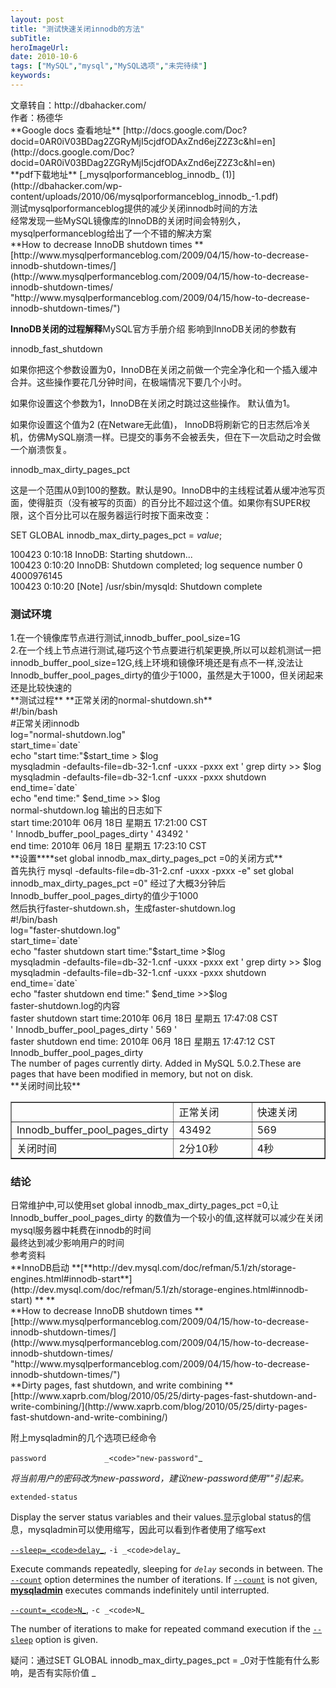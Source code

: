 ```yaml
---
layout: post 
title: "测试快速关闭innodb的方法"
subTitle: 
heroImageUrl: 
date: 2010-10-6
tags: ["MySQL","mysql","MySQL选项","未完待续"]
keywords: 
---
```


<div>
<div>
<div>文章转自：http://dbahacker.com/</div>
<div>作者：杨德华</div>
<div>**Google docs 查看地址** [http://docs.google.com/Doc?docid=0AR0iV03BDag2ZGRyMjI5cjdfODAxZnd6ejZ2Z3c&hl=en](http://docs.google.com/Doc?docid=0AR0iV03BDag2ZGRyMjI5cjdfODAxZnd6ejZ2Z3c&hl=en)</div>
<div>**pdf下载地址** [_mysqlporformanceblog_innodb_ (1)](http://dbahacker.com/wp-content/uploads/2010/06/mysqlporformanceblog_innodb_-1.pdf)</div>
<div>测试mysqlporformanceblog提供的减少关闭innodb时间的方法</div>
<div>经常发现一些MySQL镜像库的InnoDB的关闭时间会特别久，mysqlperformanceblog给出了一个不错的解决方案</div>
<div>**How to decrease InnoDB shutdown times **[http://www.mysqlperformanceblog.com/2009/04/15/how-to-decrease-innodb-shutdown-times/](http://www.mysqlperformanceblog.com/2009/04/15/how-to-decrease-innodb-shutdown-times/ "http://www.mysqlperformanceblog.com/2009/04/15/how-to-decrease-innodb-shutdown-times/")</div>
<div>

**InnoDB关闭的过程解释**MySQL官方手册介绍 影响到InnoDB关闭的参数有

innodb_fast_shutdown

如果你把这个参数设置为0，InnoDB在关闭之前做一个完全净化和一个插入缓冲合并。这些操作要花几分钟时间，在极端情况下要几个小时。

如果你设置这个参数为1，InnoDB在关闭之时跳过这些操作。 默认值为1。

如果你设置这个值为2 (在Netware无此值)， InnoDB将刷新它的日志然后冷关机，仿佛MySQL崩溃一样。已提交的事务不会被丢失，但在下一次启动之时会做一个崩溃恢复。

innodb_max_dirty_pages_pct

这是一个范围从0到100的整数。默认是90。InnoDB中的主线程试着从缓冲池写页面，使得脏页（没有被写的页面）的百分比不超过这个值。如果你有SUPER权限，这个百分比可以在服务器运行时按下面来改变：

SET GLOBAL innodb_max_dirty_pages_pct = _value_;
<div>100423  0:10:18  InnoDB: Starting shutdown...</div>
<div>100423  0:10:20  InnoDB: Shutdown completed; log sequence number 0 4000976145</div>
<div>100423  0:10:20 [Note] /usr/sbin/mysqld: Shutdown complete</div>

### 测试环境

<div>1.在一个镜像库节点进行测试,innodb_buffer_pool_size=1G</div>
<div>2.在一个线上节点进行测试,碰巧这个节点要进行机架更换,所以可以趁机测试一把</div>
innodb_buffer_pool_size=12G,线上环境和镜像环境还是有点不一样,没法让Innodb_buffer_pool_pages_dirty的值少于1000，虽然是大于1000，但关闭起来还是比较快速的
<div>**测试过程**
**正常关闭的normal-shutdown.sh**
<div>
<div>#!/bin/bash</div>
<div>#正常关闭innodb</div>
<div>log="normal-shutdown.log"</div>
<div>start_time=`date`</div>
<div>echo "start time:"$start_time > $log</div>
<div>mysqladmin -defaults-file=db-32-1.cnf -uxxx -pxxx  ext  ' grep dirty >> $log</div>
<div>mysqladmin -defaults-file=db-32-1.cnf -uxxx -pxxx shutdown</div>
<div>end_time=`date`</div>
<div>echo "end time:" $end_time >> $log</div>
normal-shutdown.log 输出的日志如下

</div>
<div>start time:2010年 06月 18日 星期五 17:21:00 CST</div>
<div>' Innodb_buffer_pool_pages_dirty    ' 43492        '</div>
<div>end time: 2010年 06月 18日 星期五 17:23:10 CST</div>
**设置****set global innodb_max_dirty_pages_pct =0的关闭方式**
<div>首先执行 mysql -defaults-file=db-31-2.cnf -uxxx -pxxx -e" set global innodb_max_dirty_pages_pct =0"
经过了大概3分钟后 Innodb_buffer_pool_pages_dirty的值少于1000</div>
<div>然后执行faster-shutdown.sh，生成faster-shutdown.log</div>
<div>#!/bin/bash</div>
<div>log="faster-shutdown.log"</div>
<div>start_time=`date`</div>
<div>echo "faster shutdown start time:"$start_time >$log</div>
<div>mysqladmin -defaults-file=db-32-1.cnf -uxxx -pxxx  ext  ' grep dirty >> $log</div>
<div>mysqladmin -defaults-file=db-32-1.cnf -uxxx -pxxx shutdown</div>
<div>end_time=`date`</div>
<div>echo "faster shutdown end time:" $end_time >>$log</div>
<div>faster-shutdown.log的内容</div>
<div>faster shutdown start time:2010年 06月 18日 星期五 17:47:08 CST</div>
<div>' Innodb_buffer_pool_pages_dirty    ' 569        '</div>
<div>faster shutdown end time: 2010年 06月 18日 星期五 17:47:12 CST</div>
<div></div>
<div>Innodb_buffer_pool_pages_dirty</div>
<div>The number of pages currently dirty. Added in MySQL 5.0.2.These are pages that have been modified in memory, but not on disk.</div>
**关闭时间比较**
<table id="e605" border="1" cellspacing="0" cellpadding="3">
<tbody>
<tr>
<td width="33.333333333333336%"></td>
<td width="33.333333333333336%">正常关闭</td>
<td width="33.333333333333336%">快速关闭</td>
</tr>
<tr>
<td width="33.333333333333336%">Innodb_buffer_pool_pages_dirty</td>
<td width="33.333333333333336%">43492</td>
<td width="33.333333333333336%">569</td>
</tr>
<tr>
<td width="33.333333333333336%">关闭时间</td>
<td width="33.333333333333336%">2分10秒</td>
<td width="33.333333333333336%">4秒</td>
</tr>
</tbody>
</table>

### 结论

<div>日常维护中,可以使用set global innodb_max_dirty_pages_pct =0,让Innodb_buffer_pool_pages_dirty 的数值为一个较小的值,这样就可以减少在关闭mysql服务器中耗费在innodb的时间</div>
<div>最终达到减少影响用户的时间</div>
<div>参考资料</div>
**InnoDB启动 **[**http://dev.mysql.com/doc/refman/5.1/zh/storage-engines.html#innodb-start**](http://dev.mysql.com/doc/refman/5.1/zh/storage-engines.html#innodb-start)
**
**
<div>**How to decrease InnoDB shutdown times **[http://www.mysqlperformanceblog.com/2009/04/15/how-to-decrease-innodb-shutdown-times/](http://www.mysqlperformanceblog.com/2009/04/15/how-to-decrease-innodb-shutdown-times/ "http://www.mysqlperformanceblog.com/2009/04/15/how-to-decrease-innodb-shutdown-times/")</div>
**Dirty pages, fast shutdown, and write combining **[http://www.xaprb.com/blog/2010/05/25/dirty-pages-fast-shutdown-and-write-combining/](http://www.xaprb.com/blog/2010/05/25/dirty-pages-fast-shutdown-and-write-combining/)

附上mysqladmin的几个选项已经命令

`password             _<code>"new-password"`_</code>

_将当前用户的密码改为new-password，建议new-password使用""引起来。_

`extended-status`

Display the server status variables and their values.显示global status的信息，mysqladmin可以使用缩写，因此可以看到作者使用了缩写ext

[`--sleep=_<code>delay`_</code>](http://dev.mysql.com/doc/refman/5.1/en/mysqladmin.html#option_mysqladmin_sleep),             `-i _<code>delay`_</code>

Execute commands repeatedly, sleeping for             _`delay`_ seconds in between. The             [`--count`](http://dev.mysql.com/doc/refman/5.1/en/mysqladmin.html#option_mysqladmin_count) option determines             the number of iterations. If             [`--count`](http://dev.mysql.com/doc/refman/5.1/en/mysqladmin.html#option_mysqladmin_count) is not given,             [**mysqladmin**](http://dev.mysql.com/doc/refman/5.1/en/mysqladmin.html "4.5.2. mysqladmin - Client for Administering a MySQL Server") executes commands indefinitely             until interrupted.

[](http://dev.mysql.com/doc/refman/5.1/en/mysqladmin.html#option_mysqladmin_compress)[`--count=_<code>N`_</code>](http://dev.mysql.com/doc/refman/5.1/en/mysqladmin.html#option_mysqladmin_count),             `-c _<code>N`_</code>

The number of iterations to make for repeated command             execution if the [`--sleep`](http://dev.mysql.com/doc/refman/5.1/en/mysqladmin.html#option_mysqladmin_sleep) option is given.

疑问：通过SET GLOBAL innodb_max_dirty_pages_pct = _0对于性能有什么影响，是否有实际价值
_

</div>
</div>
</div>
</div>